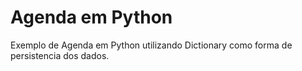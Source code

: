 # Agenda em Python
Exemplo de Agenda em Python utilizando Dictionary como forma de persistencia dos dados.
